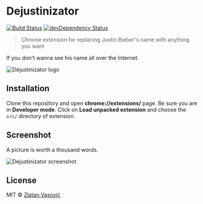 # Dejustinizator

[![Build Status](https://travis-ci.org/ZDroid/dejustinizator.svg?branch=master)](https://travis-ci.org/ZDroid/dejustinizator)
[![devDependency Status](https://david-dm.org/ZDroid/dejustinizator/dev-status.svg)](https://david-dm.org/ZDroid/dejustinizator#info=devDependencies)

> Chrome extension for replacing Justin Bieber's name with anything you want

If you don't wanna see his name all over the Internet.

![Dejustinizator logo](https://raw.github.com/ZDroid/dejustinizator/master/src/icon-128.png)

## Installation

Clone this repository and open **chrome://extensions/** page. Be sure you are
in **Developer mode**. Click on **Load unpacked extension** and choose the
`src/` directory of extension.

## Screenshot

A picture is worth a thousand words.

![Dejustinizator screenshot](https://raw.github.com/ZDroid/justin-to-pony/master/screenshot.png)

## License

MIT &copy; [Zlatan Vasović](https://github.com/ZDroid)
